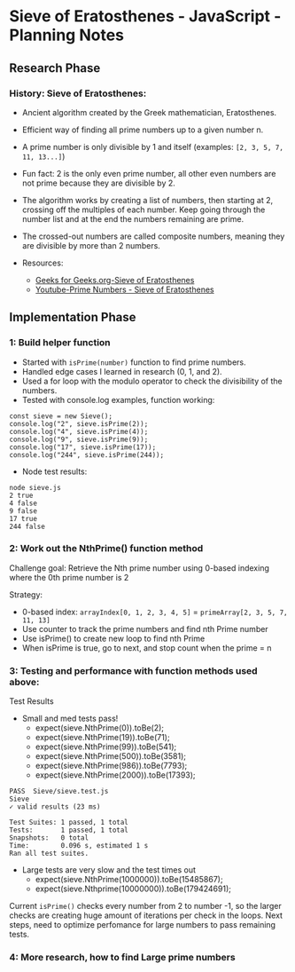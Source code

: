 # Sieve of Eratosthenes - JavaScript - Planning Notes

## Research Phase

### History: Sieve of Eratosthenes:

- Ancient algorithm created by the Greek mathematician, Eratosthenes.
- Efficient way of finding all prime numbers up to a given number n.
- A prime number is only divisible by 1 and itself (examples: `[2, 3, 5, 7, 11, 13...]`)
- Fun fact: 2 is the only even prime number, all other even numbers are not prime because they are divisible by 2.
- The algorithm works by creating a list of numbers, then starting at 2, crossing off the multiples of each number. Keep going through the number list and at the end the numbers remaining are prime.
- The crossed-out numbers are called composite numbers, meaning they are divisible by more than 2 numbers.

- Resources:
  - [Geeks for Geeks.org-Sieve of Eratosthenes](https://www.geeksforgeeks.org/dsa/sieve-of-eratosthenes/)
  - [Youtube-Prime Numbers - Sieve of Eratosthenes](https://www.youtube.com/watch?v=V08g_lkKj6Q)

## Implementation Phase

### 1: Build helper function

- Started with `isPrime(number)` function to find prime numbers.
- Handled edge cases I learned in research (0, 1, and 2).
- Used a for loop with the modulo operator to check the divisibility of the numbers.
- Tested with console.log examples, function working:

```
const sieve = new Sieve();
console.log("2", sieve.isPrime(2));
console.log("4", sieve.isPrime(4));
console.log("9", sieve.isPrime(9));
console.log("17", sieve.isPrime(17));
console.log("244", sieve.isPrime(244));
```

- Node test results:

```
node sieve.js
2 true
4 false
9 false
17 true
244 false
```

### 2: Work out the NthPrime() function method

Challenge goal: Retrieve the Nth prime number using 0-based indexing where the 0th prime number is 2

Strategy:

- 0-based index: `arrayIndex[0, 1, 2, 3, 4, 5]` = `primeArray[2, 3, 5, 7, 11, 13]`
- Use counter to track the prime numbers and find nth Prime number
- Use isPrime() to create new loop to find nth Prime
- When isPrime is true, go to next, and stop count when the prime = n

### 3: Testing and performance with function methods used above:

Test Results

- Small and med tests pass!
  - expect(sieve.NthPrime(0)).toBe(2);
  - expect(sieve.NthPrime(19)).toBe(71);
  - expect(sieve.NthPrime(99)).toBe(541);
  - expect(sieve.NthPrime(500)).toBe(3581);
  - expect(sieve.NthPrime(986)).toBe(7793);
  - expect(sieve.NthPrime(2000)).toBe(17393);

```
PASS  Sieve/sieve.test.js
Sieve
✓ valid results (23 ms)

Test Suites: 1 passed, 1 total
Tests:       1 passed, 1 total
Snapshots:   0 total
Time:        0.096 s, estimated 1 s
Ran all test suites.
```

- Large tests are very slow and the test times out
  - expect(sieve.NthPrime(1000000)).toBe(15485867);
  - expect(sieve.Nthprime(10000000)).toBe(179424691);

Current `isPrime()` checks every number from 2 to number -1, so the larger checks are creating huge amount of iterations per check in the loops. Next steps, need to optimize perfomance for large numbers to pass remaining tests.

### 4: More research, how to find Large prime numbers
